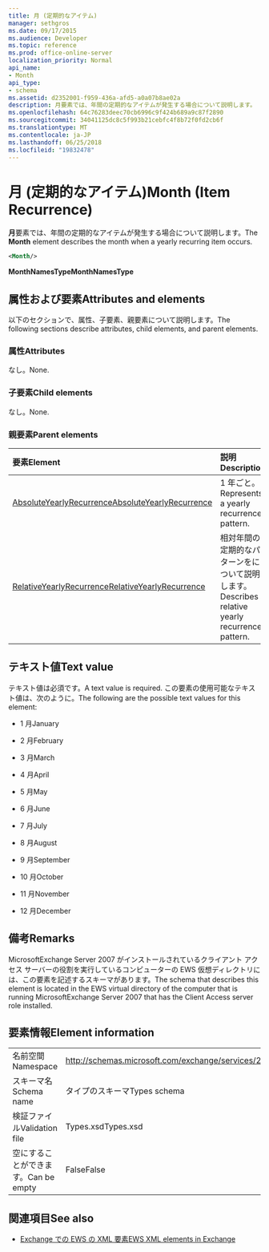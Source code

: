 ```yaml
---
title: 月 (定期的なアイテム)
manager: sethgros
ms.date: 09/17/2015
ms.audience: Developer
ms.topic: reference
ms.prod: office-online-server
localization_priority: Normal
api_name:
- Month
api_type:
- schema
ms.assetid: d2352001-f959-436a-afd5-a0a07b8ae02a
description: 月要素では、年間の定期的なアイテムが発生する場合について説明します。
ms.openlocfilehash: 64c76283deec70cb6996c9f424b689a9c87f2890
ms.sourcegitcommit: 34041125dc8c5f993b21cebfc4f8b72f0fd2cb6f
ms.translationtype: MT
ms.contentlocale: ja-JP
ms.lasthandoff: 06/25/2018
ms.locfileid: "19832478"
---
```

# <a name="month-item-recurrence"></a><span data-ttu-id="27db2-103">月 (定期的なアイテム)</span><span class="sxs-lookup"><span data-stu-id="27db2-103">Month (Item Recurrence)</span></span>

<span data-ttu-id="27db2-104">**月**要素では、年間の定期的なアイテムが発生する場合について説明します。</span><span class="sxs-lookup"><span data-stu-id="27db2-104">The **Month** element describes the month when a yearly recurring item occurs.</span></span> 
  
```xml
<Month/>
```

 <span data-ttu-id="27db2-105">**MonthNamesType**</span><span class="sxs-lookup"><span data-stu-id="27db2-105">**MonthNamesType**</span></span>
## <a name="attributes-and-elements"></a><span data-ttu-id="27db2-106">属性および要素</span><span class="sxs-lookup"><span data-stu-id="27db2-106">Attributes and elements</span></span>

<span data-ttu-id="27db2-107">以下のセクションで、属性、子要素、親要素について説明します。</span><span class="sxs-lookup"><span data-stu-id="27db2-107">The following sections describe attributes, child elements, and parent elements.</span></span>
  
### <a name="attributes"></a><span data-ttu-id="27db2-108">属性</span><span class="sxs-lookup"><span data-stu-id="27db2-108">Attributes</span></span>

<span data-ttu-id="27db2-109">なし。</span><span class="sxs-lookup"><span data-stu-id="27db2-109">None.</span></span>
  
### <a name="child-elements"></a><span data-ttu-id="27db2-110">子要素</span><span class="sxs-lookup"><span data-stu-id="27db2-110">Child elements</span></span>

<span data-ttu-id="27db2-111">なし。</span><span class="sxs-lookup"><span data-stu-id="27db2-111">None.</span></span>
  
### <a name="parent-elements"></a><span data-ttu-id="27db2-112">親要素</span><span class="sxs-lookup"><span data-stu-id="27db2-112">Parent elements</span></span>

|<span data-ttu-id="27db2-113">**要素**</span><span class="sxs-lookup"><span data-stu-id="27db2-113">**Element**</span></span>|<span data-ttu-id="27db2-114">**説明**</span><span class="sxs-lookup"><span data-stu-id="27db2-114">**Description**</span></span>|
|:-----|:-----|
|[<span data-ttu-id="27db2-115">AbsoluteYearlyRecurrence</span><span class="sxs-lookup"><span data-stu-id="27db2-115">AbsoluteYearlyRecurrence</span></span>](absoluteyearlyrecurrence.md) <br/> |<span data-ttu-id="27db2-116">1 年ごと。</span><span class="sxs-lookup"><span data-stu-id="27db2-116">Represents a yearly recurrence pattern.</span></span>  <br/> |
|[<span data-ttu-id="27db2-117">RelativeYearlyRecurrence</span><span class="sxs-lookup"><span data-stu-id="27db2-117">RelativeYearlyRecurrence</span></span>](relativeyearlyrecurrence.md) <br/> |<span data-ttu-id="27db2-118">相対年間の定期的なパターンをについて説明します。</span><span class="sxs-lookup"><span data-stu-id="27db2-118">Describes a relative yearly recurrence pattern.</span></span>  <br/> |
   
## <a name="text-value"></a><span data-ttu-id="27db2-119">テキスト値</span><span class="sxs-lookup"><span data-stu-id="27db2-119">Text value</span></span>

<span data-ttu-id="27db2-120">テキスト値は必須です。</span><span class="sxs-lookup"><span data-stu-id="27db2-120">A text value is required.</span></span> <span data-ttu-id="27db2-121">この要素の使用可能なテキスト値は、次のように。</span><span class="sxs-lookup"><span data-stu-id="27db2-121">The following are the possible text values for this element:</span></span>
  
- <span data-ttu-id="27db2-122">1 月</span><span class="sxs-lookup"><span data-stu-id="27db2-122">January</span></span>
    
- <span data-ttu-id="27db2-123">2 月</span><span class="sxs-lookup"><span data-stu-id="27db2-123">February</span></span>
    
- <span data-ttu-id="27db2-124">3 月</span><span class="sxs-lookup"><span data-stu-id="27db2-124">March</span></span>
    
- <span data-ttu-id="27db2-125">4 月</span><span class="sxs-lookup"><span data-stu-id="27db2-125">April</span></span>
    
- <span data-ttu-id="27db2-126">5 月</span><span class="sxs-lookup"><span data-stu-id="27db2-126">May</span></span>
    
- <span data-ttu-id="27db2-127">6 月</span><span class="sxs-lookup"><span data-stu-id="27db2-127">June</span></span>
    
- <span data-ttu-id="27db2-128">7 月</span><span class="sxs-lookup"><span data-stu-id="27db2-128">July</span></span>
    
- <span data-ttu-id="27db2-129">8 月</span><span class="sxs-lookup"><span data-stu-id="27db2-129">August</span></span>
    
- <span data-ttu-id="27db2-130">9 月</span><span class="sxs-lookup"><span data-stu-id="27db2-130">September</span></span>
    
- <span data-ttu-id="27db2-131">10 月</span><span class="sxs-lookup"><span data-stu-id="27db2-131">October</span></span>
    
- <span data-ttu-id="27db2-132">11 月</span><span class="sxs-lookup"><span data-stu-id="27db2-132">November</span></span>
    
- <span data-ttu-id="27db2-133">12 月</span><span class="sxs-lookup"><span data-stu-id="27db2-133">December</span></span>
    
## <a name="remarks"></a><span data-ttu-id="27db2-134">備考</span><span class="sxs-lookup"><span data-stu-id="27db2-134">Remarks</span></span>

<span data-ttu-id="27db2-135">MicrosoftExchange Server 2007 がインストールされているクライアント アクセス サーバーの役割を実行しているコンピューターの EWS 仮想ディレクトリには、この要素を記述するスキーマがあります。</span><span class="sxs-lookup"><span data-stu-id="27db2-135">The schema that describes this element is located in the EWS virtual directory of the computer that is running MicrosoftExchange Server 2007 that has the Client Access server role installed.</span></span>
  
## <a name="element-information"></a><span data-ttu-id="27db2-136">要素情報</span><span class="sxs-lookup"><span data-stu-id="27db2-136">Element information</span></span>

|||
|:-----|:-----|
|<span data-ttu-id="27db2-137">名前空間</span><span class="sxs-lookup"><span data-stu-id="27db2-137">Namespace</span></span>  <br/> |http://schemas.microsoft.com/exchange/services/2006/types  <br/> |
|<span data-ttu-id="27db2-138">スキーマ名</span><span class="sxs-lookup"><span data-stu-id="27db2-138">Schema name</span></span>  <br/> |<span data-ttu-id="27db2-139">タイプのスキーマ</span><span class="sxs-lookup"><span data-stu-id="27db2-139">Types schema</span></span>  <br/> |
|<span data-ttu-id="27db2-140">検証ファイル</span><span class="sxs-lookup"><span data-stu-id="27db2-140">Validation file</span></span>  <br/> |<span data-ttu-id="27db2-141">Types.xsd</span><span class="sxs-lookup"><span data-stu-id="27db2-141">Types.xsd</span></span>  <br/> |
|<span data-ttu-id="27db2-142">空にすることができます。</span><span class="sxs-lookup"><span data-stu-id="27db2-142">Can be empty</span></span>  <br/> |<span data-ttu-id="27db2-143">False</span><span class="sxs-lookup"><span data-stu-id="27db2-143">False</span></span>  <br/> |
   
## <a name="see-also"></a><span data-ttu-id="27db2-144">関連項目</span><span class="sxs-lookup"><span data-stu-id="27db2-144">See also</span></span>



- [<span data-ttu-id="27db2-145">Exchange での EWS の XML 要素</span><span class="sxs-lookup"><span data-stu-id="27db2-145">EWS XML elements in Exchange</span></span>](ews-xml-elements-in-exchange.md)

